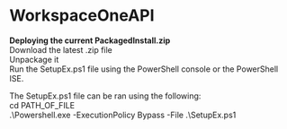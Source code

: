 # WorkspaceOneAPI
<b>Deploying the current PackagedInstall.zip</b><br/>
Download the latest .zip file<br/>
Unpackage it<br/>
Run the SetupEx.ps1 file using the PowerShell console or the PowerShell ISE.<br/>

The SetupEx.ps1 file can be ran using the following:<br/>
cd PATH_OF_FILE<br/>
.\Powershell.exe -ExecutionPolicy Bypass -File .\SetupEx.ps1
